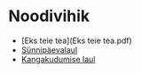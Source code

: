 # Noodivihik

- [Eks teie tea](Eks teie tea.pdf)
- [Sünnipäevalaul](Sünnipäevalaul.pdf)
- [Kangakudumise laul](Kangakudumise_laul.pdf)
